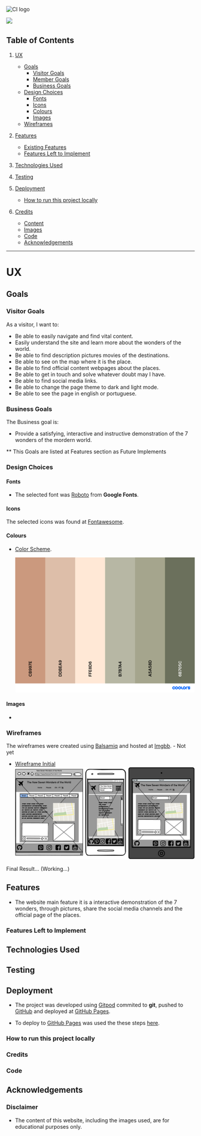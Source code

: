 ![CI logo](https://codeinstitute.s3.amazonaws.com/fullstack/ci_logo_small.png)

<img src="assets/images/logo.png" style="margin: 0;">

## Table of Contents
1. [UX](#ux)
    - [Goals](#goals)
        - [Visitor Goals](#visitor-goals)
        - [Member Goals](#member-goals)
        - [Business Goals](#business-goals)
    - [Design Choices](#design-choices)
        - [Fonts](#fonts)
        - [Icons](#icons)
        - [Colours](#colours)
        - [Images](#images)
    - [Wireframes](#wireframes)

2. [Features](#features)
    - [Existing Features](#existing-features)
    - [Features Left to Implement](#features-left-to-implement)

3. [Technologies Used](#technologies-used)

4. [Testing](#testing)

5. [Deployment](#deployment)
    - [How to run this project locally](#how-to-run-this-project-locally)

6. [Credits](#credits)
    - [Content](#content)
    - [Images](#images)
    - [Code](#code)
    - [Acknowledgements](#acknowledgements)

----

# UX

## Goals

### Visitor Goals

 As a visitor, I want to:
 - Be able to easily navigate and find vital content.
 - Easily understand the site and learn more about the wonders of the world.
 - Be able to find description pictures movies of the destinations.
 - Be able to see on the map where it is the place.
 - Be able to find official content webpages about the places.
 - Be able to get in touch and solve whatever doubt may I have.
 - Be able to find social media links.
 - Be able to change the page theme to dark and light mode.
 - Be able to see the page in english or portuguese.

### Business Goals

 The Business goal is:
 - Provide a satisfying, interactive and instructive demonstration of the 7 wonders of the mordern world.

 ** This Goals are listed at Features section as Future Implements

### Design Choices
#### Fonts
 - The selected font was [Roboto](https://fonts.google.com/specimen/Roboto) from **Google Fonts**.

#### Icons
 The selected icons was found at [Fontawesome](https://fontawesome.com/).

#### Colours
 
 - [Color Scheme](https://coolors.co/cb997e-ddbea9-ffe8d6-b7b7a4-a5a58d-6b705c).
 
    <img src="assets/images/colorPalette.png">
 
#### Images
 -
### Wireframes

The wireframes were created using [Balsamiq](https://balsamiq.com/) 
and hosted at [Imgbb](https://imgbb.com). - Not yet

 - [Wireframe Initial](https://ibb.co/YZCbc9P)<img src="assets/images/The7wonders.png">


 Final Result... (Working...)

## Features
  - The website main feature it is a interactive demonstration of the 7 wonders, through
pictures, share the social media channels and the official page of the places.

### Features Left to Implement
 
## Technologies Used

## Testing

## Deployment
 - The project was developed using [Gitpod](https://gitpod.io/) commited to **git**,
  pushed to [GitHub](https://github.com/) and deployed at [GitHub Pages](https://pages.github.com/).

 - To deploy to [GitHub Pages](https://pages.github.com/) was used the these steps 
 [here](https://docs.github.com/en/github/working-with-github-pages/creating-a-github-pages-site).

### How to run this project locally

### Credits

### Code
 
## Acknowledgements

### Disclaimer
 - The content of this website, including the images used, are for educational purposes only.

